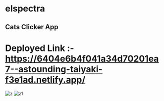 # elspectra
## Cats Clicker App ##

# Deployed Link :- https://6404e6b4f041a34d70201ea7--astounding-taiyaki-f3e1ad.netlify.app/ #


![z](https://user-images.githubusercontent.com/101394814/222978685-611c7aae-9ca0-48c3-b383-552deede3b59.png)
![z1](https://user-images.githubusercontent.com/101394814/222978733-56470151-38fe-4c09-94b7-5a67cdf401dd.png)
